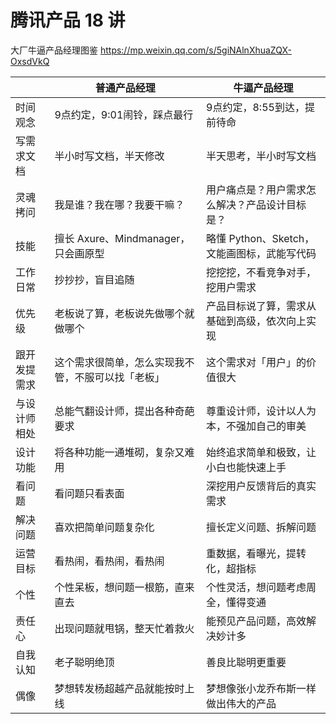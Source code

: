# 腾讯产品 18 讲


大厂牛逼产品经理图鉴 https://mp.weixin.qq.com/s/5giNAlnXhuaZQX-OxsdVkQ

|              | 普通产品经理                 | 牛逼产品经理
---------------|----------------------------|-------------------------
时间观念        | 9点约定，9:01闹铃，踩点最行   | 9点约定，8:55到达，提前待命
写需求文档   | 半小时写文档，半天修改        | 半天思考，半小时写文档
灵魂拷问        | 我是谁？我在哪？我要干嘛？     | 用户痛点是？用户需求怎么解决？产品设计目标是？
技能            | 擅长 Axure、Mindmanager，只会画原型 | 略懂 Python、Sketch，文能画图标，武能写代码
工作日常        | 抄抄抄，盲目追随              | 挖挖挖，不看竞争对手，挖用户需求
优先级          | 老板说了算，老板说先做哪个就做哪个 | 产品目标说了算，需求从基础到高级，依次向上实现
跟开发提需求 | 这个需求很简单，怎么实现我不管，不服可以找「老板」 | 这个需求对「用户」的价值很大
与设计师相处 | 总能气翻设计师，提出各种奇葩要求 | 尊重设计师，设计以人为本，不强加自己的审美
设计功能     | 将各种功能一通堆砌，复杂又难用 | 始终追求简单和极致，让小白也能快速上手
看问题       | 看问题只看表面 | 深挖用户反馈背后的真实需求
解决问题     | 喜欢把简单问题复杂化 | 擅长定义问题、拆解问题
运营目标        | 看热闹，看热闹，看热闹 | 重数据，看曝光，提转化，超指标
个性            | 个性呆板，想问题一根筋，直来直去 | 个性灵活，想问题考虑周全，懂得变通
责任心          | 出现问题就甩锅，整天忙着救火 | 能预见产品问题，高效解决妙计多
自我认知         | 老子聪明绝顶 | 善良比聪明更重要
偶像            | 梦想转发杨超越产品就能按时上线 | 梦想像张小龙乔布斯一样做出伟大的产品





